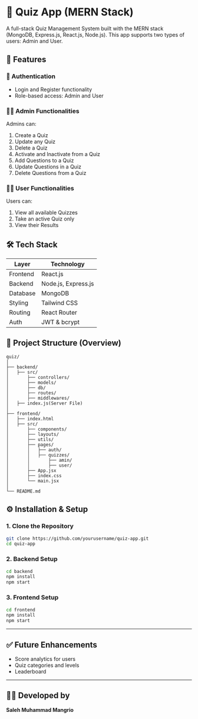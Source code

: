 # 📝 Quiz App (MERN Stack)

A full-stack Quiz Management System built with the MERN stack (MongoDB, Express.js, React.js, Node.js). This app supports two types of users: Admin and User.


## 🚀 Features

### 🔐 Authentication
- Login and Register functionality
- Role-based access: Admin and User


### 👨‍💼 Admin Functionalities
Admins can:
1. Create a Quiz  
2. Update any Quiz  
3. Delete a Quiz  
4. Activate and Inactivate from a Quiz  
5. Add Questions to a Quiz  
6. Update Questions in a Quiz  
7. Delete Questions from a Quiz  


### 🙋‍♂️ User Functionalities
Users can:
1. View all available Quizzes  
2. Take an active Quiz only  
3. View their Results  


## 🛠️ Tech Stack

| Layer       | Technology             |
|-------------|----------------        |
| Frontend    | React.js               |
| Backend     | Node.js, Express.js    |
| Database    | MongoDB                |
| Styling     | Tailwind CSS           |
| Routing     | React Router           |
| Auth        | JWT & bcrypt           |



## 📁 Project Structure (Overview)
```
quiz/
│
├── backend/
│   ├── src/
│       ├── controllers/
│       ├── models/
│       ├── db/
│       ├── routes/
│       ├── middlewares/
│   ├── index.js(Server File)
│
├── frontend/
│   ├── index.html
│   ├── src/
│       ├── components/
│       ├── layouts/
│       ├── utils/
│       ├── pages/
│       │   ├── auth/
│       │   ├── quizzes/
│       │       ├── amin/
│       │       ├── user/
│       ├── App.jsx
│       ├── index.css
│       └── main.jsx
│
└── README.md

```
## ⚙️ Installation & Setup

### 1. Clone the Repository
```bash
git clone https://github.com/yourusername/quiz-app.git
cd quiz-app
````

### 2. Backend Setup

```bash
cd backend
npm install
npm start
```

### 3. Frontend Setup

```bash
cd frontend
npm install
npm start
```

---

## ✅ Future Enhancements

* Score analytics for users
* Quiz categories and levels
* Leaderboard

---


## 👨‍💻 Developed by

**Saleh Muhammad Mangrio**

```

